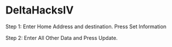 # DeltaHacksIV


Step 1: Enter Home Address and destination. Press Set Information   

Step 2: Enter All Other Data and Press Update.


